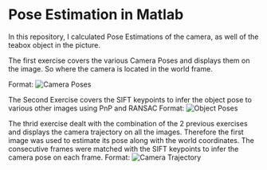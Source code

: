 # Pose Estimation in Matlab

In this repository, I calculated Pose Estimations of the camera, as well of the teabox object in the picture. 

The first exercise covers the various Camera Poses and displays them on the image. So where the camera is located in the world frame.

Format: ![Camera Poses](Exercise/1_MATLAB_PoseEstimation/Presentation/CameraPose.png)

The Second Exercise covers the SIFT keypoints to infer the object pose to various other images using PnP and RANSAC
Format: ![Object Poses](Exercise/1_MATLAB_PoseEstimation/Presentation/CameraPose.png)

The thrid exercise dealt with the combination of the 2 previous exercises and displays the camera trajectory on all the images. Therefore the first image was used to estimate its pose along with the world coordinates. The consecutive frames were matched with the SIFT keypoints to infer the camera pose on each frame.
Format: ![Camera Trajectory](Exercise/1_MATLAB_PoseEstimation/Presentation/CameraPose.png)